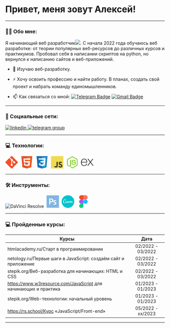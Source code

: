 
# Привет, меня зовут Алексей!

---

### :man_technologist: Обо мне:

Я начинающий веб разработчик<img src="https://media.giphy.com/media/WUlplcMpOCEmTGBtBW/giphy.gif" width="30px">. С начала 2022 года обучаюсь веб разработке: от теории популярных веб-ресурсов до различных курсов и практикумов. Пробовал себя в написании скриптов на python, но вернулся к написанию сайтов и веб-приложений.

- :telescope: Изучаю веб-разработку.

- :zap: Хочу освоить професcию и найти работу. В планах, создать свой проект и набрать команду единомышленников.

- :mailbox: Как связаться со мной: [![Telegram Badge](https://img.shields.io/badge/-alexeyrublev-blue?style=flat&logo=Telegram&logoColor=white)](https://t.me/hplyr) [![Gmail Badge](https://img.shields.io/badge/-Gmail-red?style=flat&logo=Gmail&logoColor=white)](mailto:lastavengerintheworld@gmail.com)

---

### 🤝 Социальные сети:

  <div id="badges">
    <a href="https://www.linkedin.com/in/%D0%BB%D0%B5%D1%88%D0%B0-%D1%80%D1%83%D0%B1%D0%BB%D0%B5%D0%B2-5311981a4/" target="_blank">
      <img src="https://cdn-icons-png.flaticon.com/512/2504/2504799.png" width="40" height="40" alt="linkedin" />
    </a>
    <a href="" target="_blank">
      <img src="https://cdn-icons-png.flaticon.com/512/2111/2111646.png" width="40" height="40" alt="telegram group" />
    </a>
  </div>

---

### 💻 Технологии:

<div>
  <img src="https://github.com/devicons/devicon/blob/master/icons/git/git-original.svg" title="git" alt="git" width="40" height="40"/>&nbsp
  <img src="https://github.com/devicons/devicon/blob/master/icons/html5/html5-original.svg" title="html5" alt="html5" width="40" height="40"/>&nbsp
  <img src="https://github.com/devicons/devicon/blob/master/icons/css3/css3-original.svg" title="css" alt="css" width="40" height="40"/>&nbsp
  <img src="https://github.com/devicons/devicon/blob/master/icons/javascript/javascript-original.svg" title="javascript" alt="javascript" width="40" height="40"/>&nbsp
  <img src="https://github.com/devicons/devicon/blob/master/icons/nodejs/nodejs-original.svg" title="nodejs" alt="nodejs" width="40" height="40"/>&nbsp
  <img src="https://github.com/devicons/devicon/blob/master/icons/express/express-original.svg" title="express" alt="express" width="40" height="40"/>&nbsp
</div>

---

### 🛠 Инструменты:

<div>
  <img src="https://upload.wikimedia.org/wikipedia/commons/9/90/DaVinci_Resolve_17_logo.svg" title="DaVinci Resolve" alt="DaVinci Resolve" width="40" height="40"/>&nbsp;
  <img src="https://github.com/devicons/devicon/blob/master/icons/photoshop/photoshop-plain.svg" title="photoshop" alt="photoshop" width="40" height="40"/>&nbsp;
  <img src="https://github.com/devicons/devicon/blob/master/icons/canva/canva-original.svg" title="canva" alt="canva" width="40" height="40"/>&nbsp;
  <img src="https://github.com/devicons/devicon/blob/master/icons/figma/figma-original.svg" title="figma" alt="figma" width="40" height="40"/>&nbsp;
</div>

---

### 💻 Пройденные курсы:

| Курсы                                                           | Дата              |
| ----------------------------------------------------------------| :---------------: |
| htmlacademy.ru/Старт в программировании                         | 02/2022 - 03/2022 |
| netology.ru/Первые шаги в JavaScript: создаём сайт и приложение | 02/2022 - 03/2022 |
| stepik.org/Веб-разработка для начинающих: HTML и CSS            | 02/2022 - 03/2022 |
| https://www.w3resource.com/JavaScript для начинающих и практика | 01/2023 - 01/2023 |
| stepik.org/Web-технологии: начальный уровень                    | 01/2023 - 01/2023 |
| https://rs.school/Курс «JavaScript/Front-end»                   | 05/2022 - xx/2023 |

---
